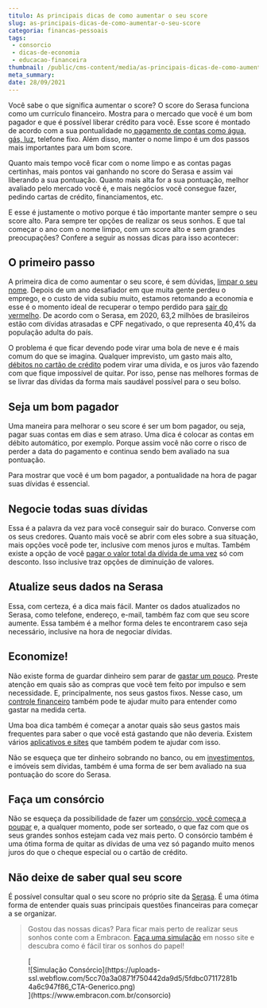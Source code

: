 ```yaml
---
titulo: As principais dicas de como aumentar o seu score
slug: as-principais-dicas-de-como-aumentar-o-seu-score
categoria: financas-pessoais
tags:
 - consorcio
 - dicas-de-economia
 - educacao-financeira
thumbnail: /public/cms-content/media/as-principais-dicas-de-como-aumentar-o-seu-score.jpg
meta_summary: 
date: 28/09/2021
---
```

Você sabe o que significa aumentar o score? O score do Serasa funciona como um currículo financeiro. Mostra para o mercado que você é um bom pagador e que é possível liberar crédito para você. Esse score é montado de acordo com a sua pontualidade no[ pagamento de contas como água, gás, luz](https://www.embracon.com.br/blog/5-dicas-indispensaveis-para-voce-economizar-energia-eletrica), telefone fixo. Além disso, manter o nome limpo é um dos passos mais importantes para um bom score.

Quanto mais tempo você ficar com o nome limpo e as contas pagas certinhas, mais pontos vai ganhando no score do Serasa e assim vai liberando a sua pontuação. Quanto mais alta for a sua pontuação, melhor avaliado pelo mercado você é, e mais negócios você consegue fazer, pedindo cartas de crédito, financiamentos, etc.

E esse é justamente o motivo porque é tão importante manter sempre o seu score alto. Para sempre ter opções de realizar os seus sonhos. E que tal começar o ano com o nome limpo, com um score alto e sem grandes preocupações? Confere a seguir as nossas dicas para isso acontecer:

O primeiro passo
----------------

A primeira dica de como aumentar o seu score, é sem dúvidas, [limpar o seu nome](https://www.embracon.com.br/blog/saiba-o-que-fazer-para-limpar-o-nome). Depois de um ano desafiador em que muita gente perdeu o emprego, e o custo de vida subiu muito, estamos retomando a economia e esse é o momento ideal de recuperar o tempo perdido para [sair do vermelho](https://www.embracon.com.br/blog/como-sair-do-vermelho-em-2019). De acordo com o Serasa, em 2020, 63,2 milhões de brasileiros estão com dívidas atrasadas e CPF negativado, o que representa 40,4% da população adulta do país.

O problema é que ficar devendo pode virar uma bola de neve e é mais comum do que se imagina. Qualquer imprevisto, um gasto mais alto, [débitos no cartão de crédito](https://www.embracon.com.br/blog/divida-de-cartao-de-credito-como-sair-dela-e-nao-entrar-mais) podem virar uma dívida, e os juros vão fazendo com que fique impossível de quitar. Por isso, pense nas melhores formas de se livrar das dívidas da forma mais saudável possível para o seu bolso.

Seja um bom pagador
-------------------

Uma maneira para melhorar o seu score é ser um bom pagador, ou seja, pagar suas contas em dias e sem atraso. Uma dica é colocar as contas em débito automático, por exemplo. Porque assim você não corre o risco de perder a data do pagamento e continua sendo bem avaliado na sua pontuação.

Para mostrar que você é um bom pagador, a pontualidade na hora de pagar suas dívidas é essencial.

Negocie todas suas dívidas
--------------------------

Essa é a palavra da vez para você conseguir sair do buraco. Converse com os seus credores. Quanto mais você se abrir com eles sobre a sua situação, mais opções você pode ter, inclusive com menos juros e multas. Também existe a opção de você [pagar o valor total da dívida de uma vez](https://www.embracon.com.br/blog/saiba-quais-sao-os-pontos-positivos-e-negativos-de-pagar-a-vista-e-parcelado) só com desconto. Isso inclusive traz opções de diminuição de valores.

Atualize seus dados na Serasa
-----------------------------

Essa, com certeza, é a dica mais fácil. Manter os dados atualizados no Serasa, como telefone, endereço, e-mail, também faz com que seu score aumente. Essa também é a melhor forma deles te encontrarem caso seja necessário, inclusive na hora de negociar dívidas.

Economize!
----------

Não existe forma de guardar dinheiro sem parar de [gastar um pouco](https://www.embracon.com.br/blog/como-identificar-e-eliminar-gastos-desnecessarios). Preste atenção em quais são as compras que você tem feito por impulso e sem necessidade. E, principalmente, nos seus gastos fixos. Nesse caso, um [controle financeiro](https://www.embracon.com.br/blog/7-dicas-para-comecar-a-sua-organizacao-financeira) também pode te ajudar muito para entender como gastar na medida certa.

Uma boa dica também é começar a anotar quais são seus gastos mais frequentes para saber o que você está gastando que não deveria. Existem vários [aplicativos e sites](https://www.embracon.com.br/blog/4-aplicativos-de-financas-para-te-ajudar-a-economizar-mais-dinheiro) que também podem te ajudar com isso.

Não se esqueça que ter dinheiro sobrando no banco, ou em [investimentos](https://www.embracon.com.br/blog/diversificar-investimentos-financeiros-e-possivel), e imóveis sem dívidas, também é uma forma de ser bem avaliado na sua pontuação do score do Serasa.

Faça um consórcio
-----------------

Não se esqueça da possibilidade de fazer um [consórcio, você começa a poupar](https://www.embracon.com.br/blog/poupar-dinheiro-com-o-consorcio-e-possivel-sim) e, a qualquer momento, pode ser sorteado, o que faz com que os seus grandes sonhos estejam cada vez mais perto. O consórcio também é uma ótima forma de quitar as dívidas de uma vez só pagando muito menos juros do que o cheque especial ou o cartão de crédito.

Não deixe de saber qual seu score
---------------------------------

É possível consultar qual o seu score no próprio site da [Serasa](https://www.serasa.com.br/). É uma ótima forma de entender quais suas principais questões financeiras para começar a se organizar.

> Gostou das nossas dicas? Para ficar mais perto de realizar seus sonhos conte com a Embracon. [Faça uma simulação](https://www.embracon.com.br/consorcio) em nosso site e descubra como é fácil tirar os sonhos do papel!

<figure class="w-richtext-figure-type-image w-richtext-align-center">[<div>![Simulação Consórcio](https://uploads-ssl.webflow.com/5cc70a3a0871f750442da9d5/5fdbc07117281b4a6c947f86_CTA-Generico.png)</div>](https://www.embracon.com.br/consorcio)</figure>
